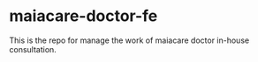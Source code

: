 # maiacare-doctor-fe
This is the repo for manage the work of maiacare doctor in-house consultation.
   

